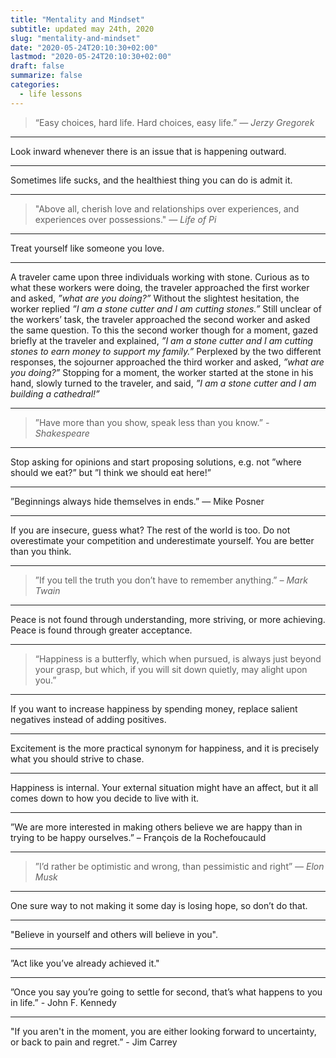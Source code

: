 ```yaml
---
title: "Mentality and Mindset"
subtitle: updated may 24th, 2020
slug: "mentality-and-mindset"
date: "2020-05-24T20:10:30+02:00"
lastmod: "2020-05-24T20:10:30+02:00"
draft: false
summarize: false
categories:
  - life lessons
---
```


> “Easy choices, hard life. Hard choices, easy life.”
> <cite>— Jerzy Gregorek</cite>

---

Look inward whenever there is an issue that is happening outward.

---

Sometimes life sucks, and the healthiest thing you can do is admit it.

---

> "Above all, cherish love and relationships over experiences, and experiences over possessions."
> <cite>— Life of Pi</cite>

---

Treat yourself like someone you love.

---

A traveler came upon three individuals working with stone. Curious as to what these workers were doing, the traveler approached the first worker and asked, _”what are you doing?”_ Without the slightest hesitation, the worker replied _”I am a stone cutter and I am cutting stones.”_ Still unclear of the workers’ task, the traveler approached the second worker and asked the same question. To this the second worker though for a moment, gazed briefly at the traveler and explained, _”I am a stone cutter and I am cutting stones to earn money to support my family.”_ Perplexed by the two different responses, the sojourner approached the third worker and asked, _”what are you doing?”_ Stopping for a moment, the worker started at the stone in his hand, slowly turned to the traveler, and said, _”I am a stone cutter and I am building a cathedral!”_

---

> ”Have more than you show, speak less than you know.”
> <cite>- Shakespeare</cite>

---

Stop asking for opinions and start proposing solutions, e.g. not ”where should we eat?” but ”I think we should eat here!”

---

”Beginnings always hide themselves in ends.” — Mike Posner

---

If you are insecure, guess what? The rest of the world is too. Do not overestimate your competition and underestimate yourself. You are better than you think.

---

> ”If you tell the truth you don’t have to remember anything.”
> <cite>– Mark Twain</cite>

---

Peace is not found through understanding, more striving, or more achieving. Peace is found through greater acceptance.

---

> “Happiness is a butterfly, which when pursued, is always just beyond your grasp, but which, if you will sit down quietly, may alight upon you.”

---

If you want to increase happiness by spending money, replace salient negatives instead of adding positives.

---

Excitement is the more practical synonym for happiness, and it is precisely what you should strive to chase.

---

Happiness is internal. Your external situation might have an affect, but it all comes down to how you decide to live with it.

---

”We are more interested in making others believe we are happy than in trying to be happy ourselves.” – François de la Rochefoucauld

---

> ”I’d rather be optimistic and wrong, than pessimistic and right”
> <cite>— Elon Musk</cite>

---

One sure way to not making it some day is losing hope, so don’t do that.

---

"Believe in yourself and others will believe in you".

---

”Act like you’ve already achieved it."

---

”Once you say you’re going to settle for second, that’s what happens to you in life.” - John F. Kennedy

---

"If you aren't in the moment, you are either looking forward to uncertainty, or back to pain and regret.” - Jim Carrey